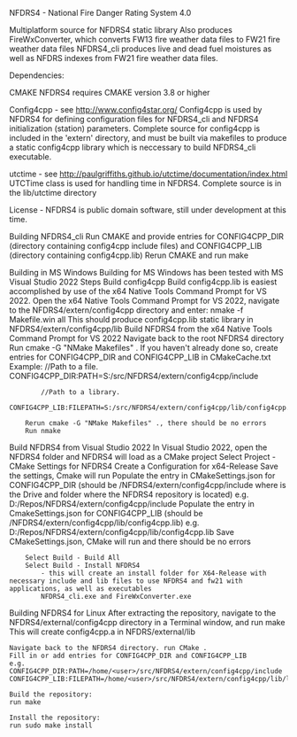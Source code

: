 NFDRS4 - National Fire Danger Rating System 4.0

Multiplatform source for NFDRS4 static library
Also produces FireWxConverter, which converts FW13 fire weather data files to FW21 fire weather data files
NFDRS4_cli produces live and dead fuel moistures as well as NFDRS indexes from FW21 fire weather data files.

Dependencies:

CMAKE
 NFDRS4 requires CMAKE version 3.8 or higher

Config4cpp - see http://www.config4star.org/
 Config4cpp is used by NFDRS4 for defining configuration files for NFDRS4_cli and NFDRS4 initialization (station) parameters. 
 Complete source for config4cpp is included in the 'extern' directory, and must be built via makefiles to produce a static config4cpp library which is neccessary to build NFDRS4_cli executable.

utctime - see http://paulgriffiths.github.io/utctime/documentation/index.html
 UTCTime class is used for handling time in NFDRS4. Complete source is in the lib/utctime directory

License - NFDRS4 is public domain software, still under development at this time.

Building NFDRS4_cli
 Run CMAKE and provide entries for CONFIG4CPP_DIR (directory containing config4cpp include files) and CONFIG4CPP_LIB (directory containing config4cpp.lib)
 Rerun CMAKE and run make


Building in MS Windows
	Building for MS Windows has been tested with MS Visual Studio 2022
	Steps
	Build config4cpp
		Build config4cpp.lib is easiest accomplished by use of the x64 Native Tools Command Prompt for VS 2022. Open the x64 Native Tools Command Prompt for VS 2022,
		navigate to the NFDRS4/extern/config4cpp directory and enter: nmake -f Makefile.win all 
		This should produce config4cpp.lib static library in NFDRS4/extern/config4cpp/lib
	Build NFDRS4 from the x64 Native Tools Command Prompt for VS 2022
		Navigate back to the root NFDRS4 directory
		Run cmake -G "NMake Makefiles" .
			If you haven't already done so, create entries for CONFIG4CPP_DIR and CONFIG4CPP_LIB in CMakeCache.txt
			Example: 
			//Path to a file.
			CONFIG4CPP_DIR:PATH=S:/src/NFDRS4/extern/config4cpp/include

			//Path to a library.
			CONFIG4CPP_LIB:FILEPATH=S:/src/NFDRS4/extern/config4cpp/lib/config4cpp.lib
			
		Rerun cmake -G "NMake Makefiles" ., there should be no errors
		Run nmake

Build NFDRS4 from Visual Studio 2022
	In Visual Studio 2022, open the NFDRS4 folder and NFDRS4 will load as a CMake project
	Select Project - CMake Settings for NFDRS4
		Create a Configuration for x64-Release
		Save the settings, Cmake will run
		Populate the entry in CMakeSettings.json for CONFIG4CPP_DIR 
			(should be <repo location>/NFDRS4/extern/config4cpp/include where <repo location> is the Drive and folder where the NFDRS4 repository is located)
			e.g. D:/Repos/NFDRS4/extern/config4cpp/include
		Populate the entry in CmakeSettings.json for CONFIG4CPP_LIB
			(should be <repo location>/NFDRS4/extern/config4cpp/lib/config4cpp.lib)
			e.g. D:/Repos/NFDRS4/extern/config4cpp/lib/config4cpp.lib
		Save CMakeSettings.json, CMake will run and there should be no errors

		Select Build - Build All
		Select Build - Install NFDRS4
			- this will create an install folder for X64-Release with necessary include and lib files to use NFDRS4 and fw21 with applications, as well as executables
			NFDRS4_cli.exe and FireWxConverter.exe

Building NFDRS4 for Linux
	After extracting the repository, navigate to the NFDRS4/external/config4cpp directory in a Terminal window, and run make
		This will create config4cpp.a in NFDRS/external/lib

	Navigate back to the NFDRS4 directory. run CMake .
	Fill in or add entries for CONFIG4CPP_DIR and CONFIG4CPP_LIB
	e.g.
	CONFIG4CPP_DIR:PATH=/home/<user>/src/NFDRS4/extern/config4cpp/include
	CONFIG4CPP_LIB:FILEPATH=/home/<user>/src/NFDRS4/extern/config4cpp/lib/libconfig4cpp.a

	Build the repository:
	run make

	Install the repository:
	run sudo make install